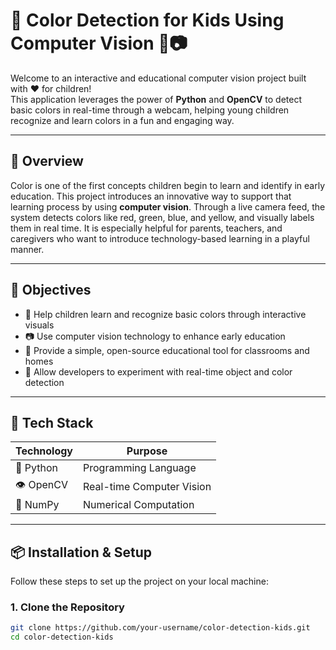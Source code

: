# 🎨 Color Detection for Kids Using Computer Vision 🧠📷

Welcome to an interactive and educational computer vision project built with ❤️ for children!  
This application leverages the power of **Python** and **OpenCV** to detect basic colors in real-time through a webcam, helping young children recognize and learn colors in a fun and engaging way.

---

## 🌟 Overview

Color is one of the first concepts children begin to learn and identify in early education. This project introduces an innovative way to support that learning process by using **computer vision**. Through a live camera feed, the system detects colors like red, green, blue, and yellow, and visually labels them in real time. It is especially helpful for parents, teachers, and caregivers who want to introduce technology-based learning in a playful manner.

---

## 🎯 Objectives

- 🎈 Help children learn and recognize basic colors through interactive visuals
- 📷 Use computer vision technology to enhance early education
- 🧩 Provide a simple, open-source educational tool for classrooms and homes
- 🚀 Allow developers to experiment with real-time object and color detection

---

## 🧰 Tech Stack

| Technology | Purpose |
|------------|---------|
| 🐍 Python   | Programming Language |
| 👁️ OpenCV  | Real-time Computer Vision |
| 🔢 NumPy    | Numerical Computation |

---

## 📦 Installation & Setup

Follow these steps to set up the project on your local machine:

### 1. Clone the Repository
```bash
git clone https://github.com/your-username/color-detection-kids.git
cd color-detection-kids
